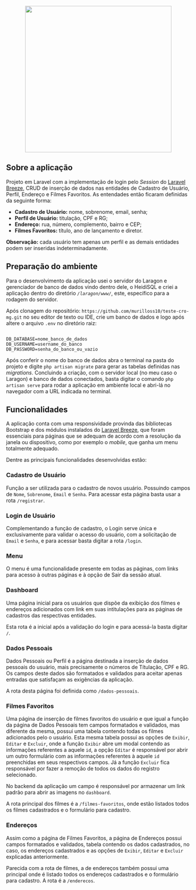 <p align="center"><a target="_blank"><img src="https://raw.githubusercontent.com/laravel/art/master/logo-lockup/5%20SVG/2%20CMYK/1%20Full%20Color/laravel-logolockup-cmyk-red.svg" width="400"></a></p>


## Sobre a aplicação

Projeto em Laravel com a implementação de login pelo _Session_ do [Laravel Breeze](https://laravel.com/docs/8.x/starter-kits), CRUD de inserção de dados nas entidades de Cadastro de Usuário, Perfil, Endereço e Filmes Favoritos. As entendades então ficaram definidas da seguinte forma:

- **Cadastro de Usuário:** nome, sobrenome, email, senha;
- **Perfil de Usuário:** titulação, CPF e RG;
- **Endereço:** rua, número, complemento, bairro e CEP;
- **Filmes Favoritos:** título, ano de lançamento e diretor.

**Observação:** cada usuário tem apenas um perfil e as demais entidades podem ser inseridas indeterminadamente.

## Preparação do ambiente

Para o desenvolvimento da aplicação usei o servidor do Laragon e gerenciador de banco de dados vindo dentro dele, o HeidiSQL e criei a aplicação dentro do diretório _`/laragon/www/`_, este, específico para a rodagem do servidor.

Após clonagem do repositório: `https://github.com/murilloss10/teste-cro-mg.git` no seu editor de texto ou IDE, crie um banco de dados e logo após altere o arquivo ` .env ` no diretório raiz:

```

DB_DATABASE=nome_banco_de_dados
DB_USERNAME=username_do_banco
DB_PASSWORD=senha_do_banco_ou_vazio

```

Após conferir o nome do banco de dados abra o terminal na pasta do projeto e digite ` php artisan migrate ` para gerar as tabelas definidas nas _migrations_. Concluindo a criação, com o servidor local (no meu caso o Laragon) e banco de dados conectados, basta digitar o comando ` php artisan serve ` para rodar a aplicação em ambiente local e abri-lá no navegador com a URL indicada no terminal.


## Funcionalidades

A aplicação conta com uma responsividade provinda das bibliotecas Bootstrap e dos módulos instalados do [Laravel Breeze](https://laravel.com/docs/8.x/starter-kits), que foram essenciais para páginas que se adequam de acordo com a resolução da janela ou dispositivo, como por exemplo o _mobile_, que ganha um menu totalmente adequado.

Dentre as principais funcionalidades desenvolvidas estão:

### Cadastro de Usuário

Função a ser utilizada para o cadastro de novos usuário. Possuindo campos de ` Nome `, ` Sobrenome `, ` Email ` e ` Senha `. Para acessar esta página basta usar a rota ` /registrar `.

### Login de Usuário

Complementando a função de cadastro, o Login serve única e exclusivamente para validar o acesso do usuário, com a solicitação de ` Email ` e ` Senha `, e para acessar basta digitar a rota ` /login `.

### Menu

O menu é uma funcionalidade presente em todas as páginas, com links para acesso à outras páginas e à opção de Sair da sessão atual.

### Dashboard

Uma página inicial para os usuários que dispõe da exibição dos filmes e endereços adicionados com link em suas intitulações para as páginas de cadastros das respectivas entidades.

Esta rota é a inicial após a validação do login e para acessá-la basta digitar ` / `.

### Dados Pessoais

Dados Pessoais ou Perfil é a página destinada a inserção de dados pessoais do usuário, mais precisamente o números de Títulação, CPF e RG. Os campos deste dados são formatados e validados para aceitar apenas entradas que satisfaçam as exigências da aplicação.

A rota desta página foi definida como ` /dados-pessoais `.

### Filmes Favoritos

Uma página de inserção de filmes favoritos do usuário e que igual a função da página de Dados Pessoais tem campos formatados e validados, mas diferente da mesma, possui uma tabela contendo todas os filmes adicionados pelo o usuário. Esta mesma tabela possui as opções de ` Exibir `, ` Editar ` e ` Excluir `, onde a função ` Exibir ` abre um modal contendo as informações referentes a aquele ` id `, a opção ` Editar ` é responsável por abrir um outro formulário com as informações referentes à aquele ` id ` preenchidas em seus respectivos campos. Já a função ` Excluir ` fica responsável por fazer a remoção de todos os dados do registro selecionado.

No backend da aplicação um campo é responsável por armazenar um link padrão para abrir as imagens no ` dashboard `.

A rota principal dos filmes é a ` /filmes-favoritos `, onde estão listados todos os filmes cadastrados e o formulário para cadastro.

### Endereços

Assim como a página de Filmes Favoritos, a página de Endereços possui campos formatados e validados, tabela contendo os dados cadastrados, no caso, os endereços cadastrados e as opções de ` Exibir `, ` Editar ` e ` Excluir ` explicadas anteriormente.

Parecida com a rota de filmes, a de endereços também possui uma principal onde é listado todos os endereços cadastrados e o formulário para cadastro. A rota é a ` /enderecos `.
